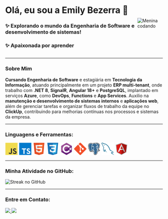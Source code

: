 <div style="display: flex; align-items: center; justify-content: space-between;">
  <div>
    <h1>Olá, eu sou a Emily Bezerra 👋</h1>
    <h3>✨ Explorando o mundo da Engenharia de Software e desenvolvimento de sistemas!</h3>
    <h3>✨ Apaixonada por aprender </h3>
  </div>
  <div>
    <img src="https://github.com/user-attachments/assets/9c55016a-e4e6-4c82-8b2c-217b684d1ef6" alt="Menina codando" width="150" />
  </div>
</div>

---

### Sobre Mim

**Cursando Engenharia de Software** e estagiária em **Tecnologia da Informação**, atuando principalmente em um projeto **ERP multi-tenant**, onde trabalho com **.NET 8**, **SignalR**, **Angular 18+** e **PostgreSQL**, implantado em serviços **Azure**, como **DevOps**, **Functions** e **App Services**. Auxilio na **manutenção e desenvolvimento de sistemas internos** e **aplicações web**, além de gerenciar tarefas e organizar fluxos de trabalho da equipe no **ClickUp**, contribuindo para melhorias contínuas nos processos e sistemas da empresa.

---

### Linguagens e Ferramentas:

<div align="left">
  <img src="https://raw.githubusercontent.com/devicons/devicon/master/icons/javascript/javascript-original.svg" alt="JavaScript" width="40" height="40">
  <img src="https://raw.githubusercontent.com/devicons/devicon/master/icons/typescript/typescript-original.svg" alt="TypeScript" width="40" height="40">
  <img src="https://raw.githubusercontent.com/devicons/devicon/master/icons/html5/html5-original.svg" alt="HTML" width="40" height="40">
  <img src="https://raw.githubusercontent.com/devicons/devicon/master/icons/css3/css3-original.svg" alt="CSS" width="40" height="40">
  <img src="https://raw.githubusercontent.com/devicons/devicon/master/icons/csharp/csharp-original.svg" alt="C#" width="40" height="40">
  <img src="https://raw.githubusercontent.com/devicons/devicon/master/icons/git/git-original.svg" alt="Git" width="40" height="40">
  <img src="https://raw.githubusercontent.com/devicons/devicon/master/icons/postgresql/postgresql-original.svg" alt="PostgreSQL" width="40" height="40">
  <img src="https://raw.githubusercontent.com/devicons/devicon/master/icons/mysql/mysql-original.svg" alt="MySQL" width="40" height="40">
  <img src="https://raw.githubusercontent.com/devicons/devicon/master/icons/angularjs/angularjs-original.svg" alt="Angular" width="40" height="40">
</div>

---

### Minha Atividade no GitHub:

<div align="left">
  <img src="https://github-readme-streak-stats.herokuapp.com/?user=EmilyBezerra&theme=dark&background=000000" alt="Streak no GitHub" width="400px">
</div>

---

### Entre em Contato:

<div align="left">
  <a href="https://www.linkedin.com/in/emilybezerra/" target="_blank">
    <img src="https://img.shields.io/badge/-LinkedIn-%230077B5?style=for-the-badge&logo=linkedin&logoColor=white" target="_blank">
  </a>
  <a href="mailto:emily.bezerra9343@gmail.com" target="_blank">
    <img src="https://img.shields.io/badge/-Email-%23333?style=for-the-badge&logo=gmail&logoColor=white" target="_blank">
  </a>
</div>
